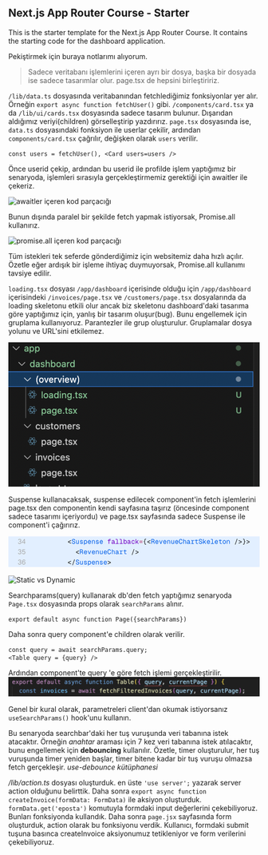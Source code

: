 ## Next.js App Router Course - Starter

This is the starter template for the Next.js App Router Course. It contains the starting code for the dashboard application.

Pekiştirmek için buraya notlarımı alıyorum.

> Sadece veritabanı işlemlerini içeren ayrı bir dosya, başka bir dosyada ise sadece tasarımlar olur.
> page.tsx de hepsini birleştiririz.

`/lib/data.ts` dosyasında veritabanından fetchlediğimiz fonksiyonlar yer alır. Örneğin `export async function fetchUser()` gibi.
`/components/card.tsx` ya da `/lib/ui/cards.tsx` dosyasında sadece tasarım bulunur. Dışarıdan aldığımız veriyi(children) görselleştirip yazdırırız.
`page.tsx` dosyasında ise, `data.ts` dosyasındaki fonksiyon ile userlar çekilir, ardından `components/card.tsx` çağrılır, değişken olarak `users` verilir.

    const users = fetchUser(), <Card users=users />


Önce userid çekip, ardından bu userid ile profilde işlem yaptığımız bir senaryoda, işlemleri sırasıyla gerçekleştirmemiz gerektiği için awaitler ile çekeriz.  

<img width="790" alt="awaitler içeren kod parçacığı" src="https://github.com/user-attachments/assets/f4994a29-d233-48e5-a38d-0a91f39922c2" />

Bunun dışında paralel bir şekilde fetch yapmak istiyorsak, Promise.all kullanırız.  

<img width="647" alt="promise.all içeren kod parçacığı" src="https://github.com/user-attachments/assets/039426d1-05fb-4358-9303-93318a04ae10" />

Tüm istekleri tek seferde gönderdiğimiz için websitemiz daha hızlı açılır.
Özetle eğer ardışık bir işleme ihtiyaç duymuyorsak, Promise.all kullanımı tavsiye edilir.

`loading.tsx` dosyası `/app/dashboard` içerisinde olduğu için `/app/dashboard` içerisindeki `/invoices/page.tsx` ve `/customers/page.tsx` dosyalarında da loading skeletonu etkili olur ancak biz skeletonu dashboard'daki tasarıma göre yaptığımız için, yanlış bir tasarım oluşur(bug). Bunu engellemek için gruplama kullanıyoruz. Parantezler ile grup oluşturulur. Gruplamalar dosya yolunu ve URL'sini etkilemez.

![File Structure](https://github.com/oguzhan-developer/NextJS-Deneme/blob/5b7d3662ef0892af556bfe8a7b9aa3a84fa86575/structure.png)

Suspense kullanacaksak, suspense edilecek component'in fetch işlemlerini page.tsx den componentin kendi sayfasına taşırız (öncesinde component sadece tasarımı içeriyordu) ve page.tsx sayfasında sadece Suspense ile component'i çağırırız.  

![suspense](https://github.com/oguzhan-developer/NextJS-Deneme/blob/3feb447afda46e310cac8ac9f0ab4670dc542813/suspense.png)

![Static vs Dynamic](https://github.com/oguzhan-developer/NextJS-Deneme/blob/5ad7c52f8b85981b3ca0de4dcc32e6d7476223a2/static%20vs%20dynamic.avif)

Searchparams(query) kullanarak db'den fetch yaptığımız senaryoda
`Page.tsx` dosyasında props olarak `searchParams` alınır.

    export default async function Page({searchParams})

Daha sonra query component'e children olarak verilir.

    const query = await searchParams.query;
    <Table query = {query} />
Ardından component'te query 'e göre fetch işlemi gerçekleştirilir.
![Component kodu](https://github.com/oguzhan-developer/NextJS-Deneme/blob/3792d3d4a691182d27ea7a56082cae991234c757/kod.png)

Genel bir kural olarak, parametreleri client'dan okumak istiyorsanız  `useSearchParams()` hook'unu kullanın.

Bu senaryoda searchbar'daki her tuş vuruşunda veri tabanına istek atacaktır. Örneğin *anahtar* araması için 7 kez veri tabanına istek atılacaktır, bunu engellemek için **debouncing** kullanılır.
Özetle, timer oluşturulur, her tuş vuruşunda timer yeniden başlar, timer bitene kadar bir tuş vuruşu olmazsa fetch gerçekleşir.
*use-debounce kütüphanesi*

*/lib/action.ts* dosyası oluşturduk. 
en üste `'use server';` yazarak server action olduğunu belirttik.
Daha sonra 
`export async function createInvoice(formData: FormData)` ile aksiyon oluşturduk.
`formData.get('eposta')` komutuyla formdaki input değerlerini çekebiliyoruz. Bunları fonksiyonda kullandık.
Daha sonra `page.jsx` sayfasında form oluşturduk, action olarak bu fonksiyonu verdik. Kullanıcı, formdaki submit tuşuna basınca createInvoice aksiyonumuz tetikleniyor ve form verilerini çekebiliyoruz. 
